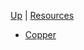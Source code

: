 <!-- Resources wrappings  sidebar.md -->

[Up](/climateeconomics/sos_wrapping/) | [Resources](/climateeconomics/sos_wrapping/sos_wrapping_resources/)

- [Copper](sos_wrapping_copper_resource_v0/documentation/copper_disc)
